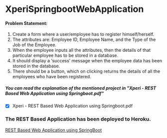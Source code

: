 # XperiSpringbootWebApplication

#### Problem Statement: 

1.	Create a form where a user/employee has to register himself/herself.
2.	The attributes are: Employee ID, Employee Name, and the Type of the Job of the Employee.
3.	When the employee inputs all the attributes, then the details of that particular employee has to be stored in a database.
4.	It should display a ‘success’ message when the employee data has been stored in the database.
5.	There should be a button, which on clicking returns the details of all the employees who have been registered.

##### You can read the explanation of the mentioned project in "Xperi - REST Based Web Application using Springboot.pdf"
- [x] Xperi - REST Based Web Application using Springboot.pdf

### The REST Based Application has been deployed to Heroku.

[REST Based Web Application using SpringBoot](https://xperiwebapp.herokuapp.com/)
